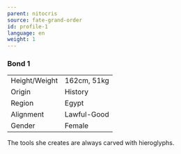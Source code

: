 ```yaml
---
parent: nitocris
source: fate-grand-order
id: profile-1
language: en
weight: 1
---
```


### Bond 1

<table>
  <tr><td>Height/Weight</td><td>162cm, 51kg</td></tr>
  <tr><td>Origin</td><td>History</td></tr>
  <tr><td>Region</td><td>Egypt</td></tr>
  <tr><td>Alignment</td><td> Lawful-Good</td></tr>
  <tr><td>Gender</td><td>Female</td></tr>
</table>

The tools she creates are always carved with hieroglyphs.

